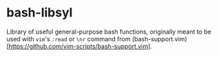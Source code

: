 # bash-libsyl

Library of useful general-purpose bash functions, originally meant to be used with `vim`'s `:read` or `\nr` command from (bash-support.vim)[https://github.com/vim-scripts/bash-support.vim].
